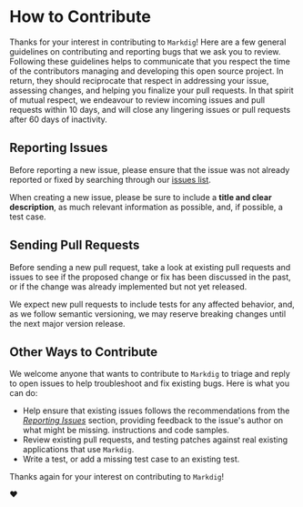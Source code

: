 # How to Contribute

Thanks for your interest in contributing to `Markdig`! Here are a few general guidelines on contributing and
reporting bugs that we ask you to review. Following these guidelines helps to communicate that you respect the time of
the contributors managing and developing this open source project. In return, they should reciprocate that respect in
addressing your issue, assessing changes, and helping you finalize your pull requests. In that spirit of mutual respect,
we endeavour to review incoming issues and pull requests within 10 days, and will close any lingering issues or pull
requests after 60 days of inactivity.

## Reporting Issues

Before reporting a new issue, please ensure that the issue was not already reported or fixed by searching through our
[issues list](https://github.com/xoofx/markdig/issues).

When creating a new issue, please be sure to include a **title and clear description**, as much relevant information as
possible, and, if possible, a test case.

## Sending Pull Requests

Before sending a new pull request, take a look at existing pull requests and issues to see if the proposed change or fix
has been discussed in the past, or if the change was already implemented but not yet released.

We expect new pull requests to include tests for any affected behavior, and, as we follow semantic versioning, we may
reserve breaking changes until the next major version release.

## Other Ways to Contribute

We welcome anyone that wants to contribute to `Markdig` to triage and reply to open issues to help troubleshoot
and fix existing bugs. Here is what you can do:

- Help ensure that existing issues follows the recommendations from the _[Reporting Issues](#reporting-issues)_ section,
  providing feedback to the issue's author on what might be missing.
  instructions and code samples.
- Review existing pull requests, and testing patches against real existing applications that use `Markdig`.
- Write a test, or add a missing test case to an existing test.

Thanks again for your interest on contributing to `Markdig`!

:heart:
